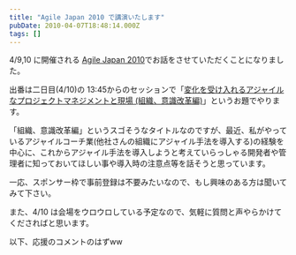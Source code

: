 ```yaml
---
title: "Agile Japan 2010 で講演いたします"
pubDate: 2010-04-07T18:48:14.000Z
tags: []
---
```


4/9,10 に開催される [Agile Japan 2010](http://www.agilejapan.org/2010/02/09175518.html)でお話をさせていただくことになりました。

出番は二日目(4/10)の 13:45からのセッションで「[変化を受け入れるアジャイルなプロジェクトマネジメントと現場 (組織、意識改革編)](http://www.agilejapan.org/2010/03/19105141.html)」というお題でやります。

「組織、意識改革編」というスゴそうなタイトルなのですが、最近、私がやっているアジャイルコーチ業(他社さんの組織にアジャイル手法を導入する)の経験を中心に、これからアジャイル手法を導入しようと考えていらっしゃる開発者や管理者に知っておいてほしい事や導入時の注意点等を話そうと思っています。

一応、スポンサー枠で事前登録は不要みたいなので、もし興味のある方は聞いてみて下さい。

また、4/10 は会場をウロウロしている予定なので、気軽に質問と声やらかけてくださればと思います。

以下、応援のコメントのはずww
